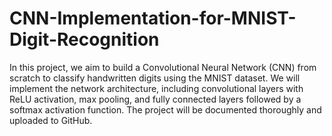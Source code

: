# CNN-Implementation-for-MNIST-Digit-Recognition
In this project, we aim to build a Convolutional Neural Network (CNN) from scratch to classify handwritten digits using the MNIST dataset. We will implement the network architecture, including convolutional layers with ReLU activation, max pooling, and fully connected layers followed by a softmax activation function. The project will be documented thoroughly and uploaded to GitHub.
